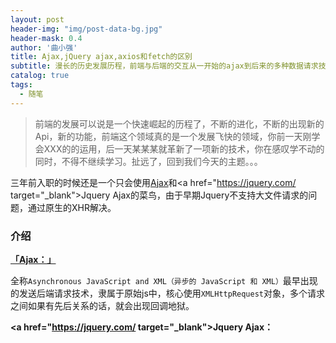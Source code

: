 ```yaml
---
layout: post
header-img: "img/post-data-bg.jpg"
header-mask: 0.4
author: '曲小强'
title: Ajax,jQuery ajax,axios和fetch的区别
subtitle: 漫长的历史发展历程，前端与后端的交互从一开始的ajax到后来的多种数据请求技术，Jquery的Ajax、axios、fetch等的区别是什么？
catalog: true
tags: 
  - 随笔
---
```


> 前端的发展可以说是一个快速崛起的历程了，不断的进化，不断的出现新的Api，新的功能，前端这个领域真的是一个发展飞快的领域，你前一天刚学会XXX的的运用，后一天某某某就革新了一项新的技术，你在感叹学不动的同时，不得不继续学习。扯远了，回到我们今天的主题。。。

三年前入职的时候还是一个只会使用<a href="https://developer.mozilla.org/zh-CN/docs/Web/Guide/AJAX" target="_blank">Ajax</a>和<a href="https://jquery.com/ target="_blank">Jquery Ajax</a>的菜鸟，由于早期Jquery不支持大文件请求的问题，通过原生的XHR解决。

### 介绍

<a href="https://developer.mozilla.org/zh-CN/docs/Web/Guide/AJAX" target="_blank">**「Ajax：」**</a>

全称`Asynchronous JavaScript and XML（异步的 JavaScript 和 XML）`最早出现的发送后端请求技术，隶属于原始js中，核心使用`XMLHttpRequest`对象，多个请求之间如果有先后关系的话，就会出现回调地狱。


**<a href="https://jquery.com/ target="_blank">Jquery Ajax</a>：**
